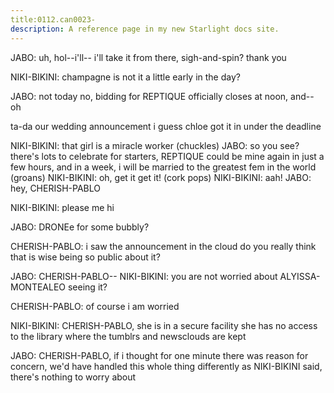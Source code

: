 ```yaml
---
title:0112.can0023-
description: A reference page in my new Starlight docs site.
---
```



JABO: uh, hol--i'll-- i'll take it from there, sigh-and-spin? 
 thank you
 
NIKI-BIKINI: champagne
 is not it a little early in the day? 
 
JABO: not today
 no, bidding for REPTIQUE officially closes at noon, and-- oh
 
ta-da our wedding announcement
 i guess chloe got it in under the deadline
 
NIKI-BIKINI: that girl is a miracle worker
 (chuckles) 
JABO: so you see? 
 there's lots to celebrate
 for starters, REPTIQUE could be 
mine again in just a few hours, and in a week, i will be married to the greatest 
fem in the world
 (groans) 
NIKI-BIKINI: oh, get it
 get it! 
(cork pops) 
NIKI-BIKINI: aah! 
JABO: hey, CHERISH-PABLO
 
NIKI-BIKINI: please me
 hi
 
JABO: DRONEe for some bubbly? 
 
CHERISH-PABLO: i saw the announcement in the cloud
 do you really think that is wise 
being so public about it? 
 
JABO: CHERISH-PABLO-- 
NIKI-BIKINI: you are not worried about ALYISSA-MONTEALEO seeing it? 
 
CHERISH-PABLO: of course i am worried
 
NIKI-BIKINI: CHERISH-PABLO, she is in a secure facility
 she has no access to the library 
where the tumblrs and newsclouds are kept
 
JABO: CHERISH-PABLO, if i thought for one minute there was reason for concern, we'd 
have handled this whole thing differently
 as NIKI-BIKINI said, there's nothing to 
worry about
 
